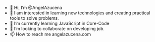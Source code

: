 - 👋 Hi, I’m @AngelAzucena
- 👀 I am interested in learning new technologies and creating practical tools to solve problems.
- 🌱 I’m currently learning JavaScript in Core-Code
- 💞️ I’m looking to collaborate on developing job.
- 📫 How to reach me angelazucena.com

<!---
AngelAzucena/AngelAzucena is a ✨ special ✨ repository because its `README.md` (this file) appears on your GitHub profile.
You can click the Preview link to take a look at your changes.
--->
